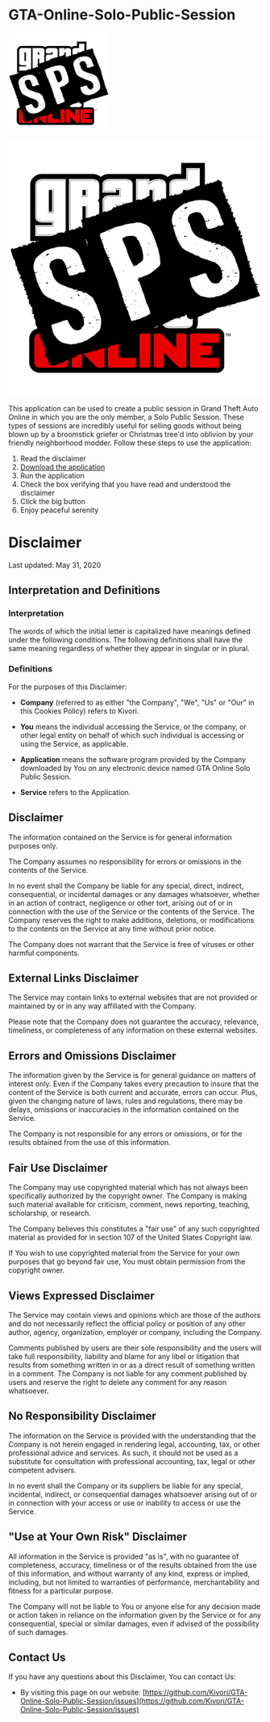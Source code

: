 # GTA-Online-Solo-Public-Session

<img src="https://github.com/Kivori/GTA-Online-Solo-Public-Session/raw/master/img/GTA%20Online%20Solo%20Public%20Session%20600x600.png" alt="Application Logo" align="center" width="200px"/>

![Application Logo](https://github.com/Kivori/GTA-Online-Solo-Public-Session/raw/master/img/GTA%20Online%20Solo%20Public%20Session%20600x600.png)

This application can be used to create a public session in Grand Theft Auto Online in which you are the only member, a Solo Public Session. These types of sessions are incredibly useful for selling goods without being blown up by a broomstick griefer or Christmas tree'd into oblivion by your friendly neighborhood modder. Follow these steps to use the application:

1. Read the disclaimer
2. [Download the application](https://github.com/Kivori/GTA-Online-Solo-Public-Session/raw/master/GTA%20Online%20Solo%20Public%20Session.exe)
3. Run the application
4. Check the box verifying that you have read and understood the disclaimer
5. Click the big button
6. Enjoy peaceful serenity

# Disclaimer

Last updated: May 31, 2020

## Interpretation and Definitions

### Interpretation

The words of which the initial letter is capitalized have meanings defined under the following conditions. The following definitions shall have the same meaning regardless of whether they appear in singular or in plural.

### Definitions

For the purposes of this Disclaimer:

*   **Company** (referred to as either "the Company", "We", "Us" or "Our" in this Cookies Policy) refers to Kivori.

*   **You** means the individual accessing the Service, or the company, or other legal entity on behalf of which such individual is accessing or using the Service, as applicable.

*   **Application** means the software program provided by the Company downloaded by You on any electronic device named GTA Online Solo Public Session.

*   **Service** refers to the Application.

## Disclaimer

The information contained on the Service is for general information purposes only.

The Company assumes no responsibility for errors or omissions in the contents of the Service.

In no event shall the Company be liable for any special, direct, indirect, consequential, or incidental damages or any damages whatsoever, whether in an action of contract, negligence or other tort, arising out of or in connection with the use of the Service or the contents of the Service. The Company reserves the right to make additions, deletions, or modifications to the contents on the Service at any time without prior notice.

The Company does not warrant that the Service is free of viruses or other harmful components.

## External Links Disclaimer

The Service may contain links to external websites that are not provided or maintained by or in any way affiliated with the Company.

Please note that the Company does not guarantee the accuracy, relevance, timeliness, or completeness of any information on these external websites.

## Errors and Omissions Disclaimer

The information given by the Service is for general guidance on matters of interest only. Even if the Company takes every precaution to insure that the content of the Service is both current and accurate, errors can occur. Plus, given the changing nature of laws, rules and regulations, there may be delays, omissions or inaccuracies in the information contained on the Service.

The Company is not responsible for any errors or omissions, or for the results obtained from the use of this information.

## Fair Use Disclaimer

The Company may use copyrighted material which has not always been specifically authorized by the copyright owner. The Company is making such material available for criticism, comment, news reporting, teaching, scholarship, or research.

The Company believes this constitutes a "fair use" of any such copyrighted material as provided for in section 107 of the United States Copyright law.

If You wish to use copyrighted material from the Service for your own purposes that go beyond fair use, You must obtain permission from the copyright owner.

## Views Expressed Disclaimer

The Service may contain views and opinions which are those of the authors and do not necessarily reflect the official policy or position of any other author, agency, organization, employer or company, including the Company.

Comments published by users are their sole responsibility and the users will take full responsibility, liability and blame for any libel or litigation that results from something written in or as a direct result of something written in a comment. The Company is not liable for any comment published by users and reserve the right to delete any comment for any reason whatsoever.

## No Responsibility Disclaimer

The information on the Service is provided with the understanding that the Company is not herein engaged in rendering legal, accounting, tax, or other professional advice and services. As such, it should not be used as a substitute for consultation with professional accounting, tax, legal or other competent advisers.

In no event shall the Company or its suppliers be liable for any special, incidental, indirect, or consequential damages whatsoever arising out of or in connection with your access or use or inability to access or use the Service.

## "Use at Your Own Risk" Disclaimer

All information in the Service is provided "as is", with no guarantee of completeness, accuracy, timeliness or of the results obtained from the use of this information, and without warranty of any kind, express or implied, including, but not limited to warranties of performance, merchantability and fitness for a particular purpose.

The Company will not be liable to You or anyone else for any decision made or action taken in reliance on the information given by the Service or for any consequential, special or similar damages, even if advised of the possibility of such damages.

## Contact Us

If you have any questions about this Disclaimer, You can contact Us:

*   By visiting this page on our website: [https://github.com/Kivori/GTA-Online-Solo-Public-Session/issues](https://github.com/Kivori/GTA-Online-Solo-Public-Session/issues)

